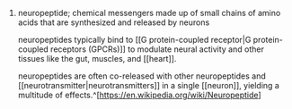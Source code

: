 1. neuropeptide; chemical messengers made up of small chains of amino acids that are synthesized and released by neurons
   
   neuropeptides typically bind to [[G protein-coupled receptor|G protein-coupled receptors (GPCRs)]] to modulate neural activity and other tissues like the gut, muscles, and [[heart]].
   
   neuropeptides are often co-released with other neuropeptides and [[neurotransmitter|neurotransmitters]] in a single [[neuron]], yielding a multitude of effects.^[https://en.wikipedia.org/wiki/Neuropeptide]